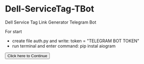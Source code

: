 # Dell-ServiceTag-TBot

Dell Service Tag Link Generator Telegram Bot

For start
 - create file auth.py and write: token = "TELEGRAM BOT TOKEN"
 - run terminal and enter command: pip instal aiogram


 <input class="btn btn-primary" type="submit" value="Click here to Continue" onclick="verifyAkchallenge()">